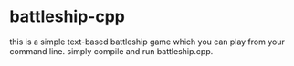 # battleship-cpp

this is a simple text-based battleship game which you can play from your command line. simply compile and run battleship.cpp.
